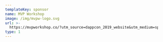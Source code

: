 ```yaml
---
templateKey: sponsor
name: MVP Workshop
image: /img/mvpw-logo.svg
url: >-
  https://mvpworkshop.co/?utm_source=dappcon_2019_website&utm_medium=sponsorship_logo&utm_campaign=DAPPCON2019&utm_content=general_information 
type: 1
---
```


